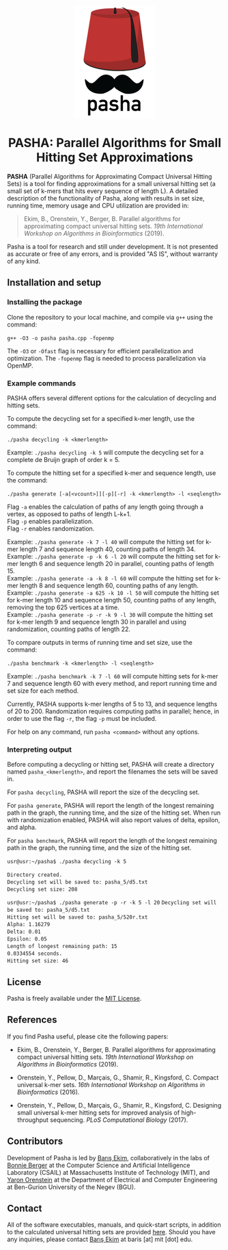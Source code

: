 <p align="center">
<img align = "center" src ="pasha.png">
</p>
<h1><center>PASHA: Parallel Algorithms for Small Hitting Set Approximations</center></h1>

**PASHA** (Parallel Algorithms for Approximating Compact Universal Hitting Sets) is a tool for finding approximations for a small universal hitting set (a small set of k-mers that hits every sequence of length L). A detailed description of the functionality of Pasha, along with results in set size, running time, memory usage and CPU utilization are provided in:

> Ekim, B., Orenstein, Y., Berger, B. Parallel algorithms for approximating compact universal hitting sets. *19th International Workshop on Algorithms in Bioinformatics* (2019).

Pasha is a tool for research and still under development. It is not presented as accurate or free of any errors, and is provided "AS IS", without warranty of any kind.

## Installation and setup

### Installing the package

Clone the repository to your local machine, and compile via `g++` using the command:

`g++ -O3 -o pasha pasha.cpp -fopenmp`

The `-O3` or `-Ofast` flag is necessary for efficient parallelization and optimization. The `-fopenmp` flag is needed to process parallelization via OpenMP.

### Example commands

PASHA offers several different options for the calculation of decycling and hitting sets.

To compute the decycling set for a specified k-mer length, use the command:

`./pasha decycling -k <kmerlength>`

Example: `./pasha decycling -k 5` will compute the decycling set for a complete de Bruijn graph of order k = 5.

To compute the hitting set for a specified k-mer and sequence length, use the command:

`./pasha generate [-a[<vcount>]][-p][-r] -k <kmerlength> -l <seqlength>`

Flag `-a` enables the calculation of paths of any length going through a vertex, as opposed to paths of length L-k+1.<br> 
Flag `-p` enables parallelization.  
Flag `-r` enables randomization. 

Example: `./pasha generate -k 7 -l 40` will compute the hitting set for k-mer length 7 and sequence length 40, counting paths of length 34.<br> 
Example: `./pasha generate -p -k 6 -l 20` will compute the hitting set for k-mer length 6 and sequence length 20 in parallel, counting paths of length 15.<br> 
Example: `./pasha generate -a -k 8 -l 60` will compute the hitting set for k-mer length 8 and sequence length 60, counting paths of any length.<br> 
Example: `./pasha generate -a 625 -k 10 -l 50` will compute the hitting set for k-mer length 10 and sequence length 50, counting paths of any length, removing the top 625 vertices at a time.<br> 
Example: `./pasha generate -p -r -k 9 -l 30` will compute the hitting set for k-mer length 9 and sequence length 30 in parallel and using randomization, counting paths of length 22.

To compare outputs in terms of running time and set size, use the command:

`./pasha benchmark -k <kmerlength> -l <seqlength>`

Example: `./pasha benchmark -k 7 -l 60` will compute hitting sets for k-mer 7 and sequence length 60 with every method, and report running time and set size for each method.

Currently, PASHA supports k-mer lengths of 5 to 13, and sequence lengths of 20 to 200. Randomization requires computing paths in parallel; hence, in order to use the flag `-r`, the flag `-p` must be included.

For help on any command, run `pasha <command>` without any options.

### Interpreting output

Before computing a decycling or hitting set, PASHA will create a directory named `pasha_<kmerlength>`, and report the filenames the sets will be saved in.

For `pasha decycling`, PASHA will report the size of the decycling set.

For `pasha generate`, PASHA will report the length of the longest remaining path in the graph, the running time, and the size of the hitting set. When run with randomization enabled, PASHA will also report values of delta, epsilon, and alpha.

For `pasha benchmark`, PASHA will report the length of the longest remaining path in the graph, the running time, and the size of the hitting set.

`usr@usr:~/pasha$ ./pasha decycling -k 5`

`Directory created.`<br> 
`Decycling set will be saved to: pasha_5/d5.txt` <br> 
`Decycling set size: 208`

`usr@usr:~/pasha$ ./pasha generate -p -r -k 5 -l 20`
`Decycling set will be saved to: pasha_5/d5.txt` <br>
`Hitting set will be saved to: pasha_5/520r.txt` <br>
`Alpha: 1.16279`<br>
`Delta: 0.01`<br>
`Epsilon: 0.05`<br>
`Length of longest remaining path: 15`<br>
`0.0334554 seconds.`<br>
`Hitting set size: 46`

## License

Pasha is freely available under the [MIT License](https://opensource.org/licenses/MIT).

## References

If you find Pasha useful, please cite the following papers:

- Ekim, B., Orenstein, Y., Berger, B. Parallel algorithms for approximating compact universal hitting sets. *19th International Workshop on Algorithms in Bioinformatics* (2019).

- Orenstein, Y., Pellow, D., Marçais, G., Shamir, R., Kingsford, C. Compact universal k-mer sets. *16th International Workshop on Algorithms in Bioinformatics* (2016).

- Orenstein, Y., Pellow, D., Marçais, G., Shamir, R., Kingsford, C. Designing small universal k-mer hitting sets for improved analysis of high-throughput sequencing. *PLoS Computational Biology* (2017).

## Contributors

Development of Pasha is led by [Barış Ekim](http://people.csail.mit.edu/ekim/), collaboratively in the labs of [Bonnie Berger](http://people.csail.mit.edu/bab/) at the Computer Science and Artificial Intelligence Laboratory (CSAIL) at Massachusetts Institute of Technology (MIT), and [Yaron Orenstein](http://wwwee.ee.bgu.ac.il/~yaronore/) at the Department of Electrical and Computer Engineering at Ben-Gurion University of the Negev (BGU).

## Contact

All of the software executables, manuals, and quick-start scripts, in addition to the calculated universal hitting sets are provided [here](http://pasha.csail.mit.edu/). Should you have any inquiries, please contact [Barış Ekim](http://people.csail.mit.edu/ekim/) at baris [at] mit [dot] edu.


